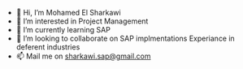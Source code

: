 - 👋 Hi, I’m Mohamed El Sharkawi
- 👀 I’m interested in Project Management
- 🌱 I’m currently learning SAP
- 💞️ I’m looking to collaborate on SAP implmentations Experiance in deferent industries 
- 📫 Mail me on sharkawi.sap@gmail.com

<!---
s0012205172/s0012205172 is a ✨ special ✨ repository because its `README.md` (this file) appears on your GitHub profile.
You can click the Preview link to take a look at your changes.
--->
